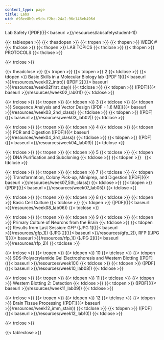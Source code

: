 ```yaml
---
content_type: page
title: Labs
uid: d98ee8b9-e9cb-f2bc-24a2-96c146eb496d
---
```


Lab Safety ([PDF]({{< baseurl >}}/resources/labsafetystudent-1))

{{< tableopen >}}
{{< theadopen >}}
{{< tropen >}}
{{< thopen >}}
WEEK #
{{< thclose >}}
{{< thopen >}}
LAB TOPICS
{{< thclose >}}
{{< thopen >}}
PROTOCOLS
{{< thclose >}}

{{< trclose >}}

{{< theadclose >}}
{{< tropen >}}
{{< tdopen >}}
2
{{< tdclose >}}
{{< tdopen >}}
Basic Skills in a Molecular Biology lab ([PDF 1]({{< baseurl >}}/resources/week02_intro)) ([PDF 2]({{< baseurl >}}/resources/week02first_day))
{{< tdclose >}}
{{< tdopen >}}
([PDF]({{< baseurl >}}/resources/week02_lab01))
{{< tdclose >}}

{{< trclose >}}
{{< tropen >}}
{{< tdopen >}}
3
{{< tdclose >}}
{{< tdopen >}}
Sequence Analysis and Vector Design ([PDF - 1.6 MB]({{< baseurl >}}/resources/week03_2nd_class))
{{< tdclose >}}
{{< tdopen >}}
([PDF]({{< baseurl >}}/resources/week03_lab02))
{{< tdclose >}}

{{< trclose >}}
{{< tropen >}}
{{< tdopen >}}
4
{{< tdclose >}}
{{< tdopen >}}
PCR and Digestion ([PDF]({{< baseurl >}}/resources/week04_3rd_class))
{{< tdclose >}}
{{< tdopen >}}
([PDF]({{< baseurl >}}/resources/week04_lab03))
{{< tdclose >}}

{{< trclose >}}
{{< tropen >}}
{{< tdopen >}}
5
{{< tdclose >}}
{{< tdopen >}}
DNA Purification and Subcloning
{{< tdclose >}}
{{< tdopen >}}
 
{{< tdclose >}}

{{< trclose >}}
{{< tropen >}}
{{< tdopen >}}
7
{{< tdclose >}}
{{< tdopen >}}
Transformation, Colony Pick-up, Miniprep, and Digestion ([PDF]({{< baseurl >}}/resources/week07_5th_class))
{{< tdclose >}}
{{< tdopen >}}
([PDF]({{< baseurl >}}/resources/week07_lab05))
{{< tdclose >}}

{{< trclose >}}
{{< tropen >}}
{{< tdopen >}}
8
{{< tdclose >}}
{{< tdopen >}}
Basic Cell Culture
{{< tdclose >}}
{{< tdopen >}}
([PDF]({{< baseurl >}}/resources/week08_lab06))
{{< tdclose >}}

{{< trclose >}}
{{< tropen >}}
{{< tdopen >}}
9
{{< tdclose >}}
{{< tdopen >}}
Primary Culture of Neurons from the Brain
{{< tdclose >}}
{{< tdopen >}}
Results from Last Session: GFP ([JPG 1]({{< baseurl >}}/resources/gfp_1)) ([JPG 2]({{< baseurl >}}/resources/gfp_2)), RFP ([JPG 1]({{< baseurl >}}/resources/rfp_1)) ([JPG 2]({{< baseurl >}}/resources/rfp_2))
{{< tdclose >}}

{{< trclose >}}
{{< tropen >}}
{{< tdopen >}}
10
{{< tdclose >}}
{{< tdopen >}}
SDS-Polyacrylamide Gel Electrophoresis and Western Blotting ([PDF]({{< baseurl >}}/resources/week10))
{{< tdclose >}}
{{< tdopen >}}
([PDF]({{< baseurl >}}/resources/week10_lab08))
{{< tdclose >}}

{{< trclose >}}
{{< tropen >}}
{{< tdopen >}}
11
{{< tdclose >}}
{{< tdopen >}}
Western Blotting 2: Detection
{{< tdclose >}}
{{< tdopen >}}
([PDF]({{< baseurl >}}/resources/week11_lab09))
{{< tdclose >}}

{{< trclose >}}
{{< tropen >}}
{{< tdopen >}}
12
{{< tdclose >}}
{{< tdopen >}}
Brain Tissue Processing ([PDF]({{< baseurl >}}/resources/week12_imm_stain))
{{< tdclose >}}
{{< tdopen >}}
([PDF]({{< baseurl >}}/resources/week12_lab10))
{{< tdclose >}}

{{< trclose >}}

{{< tableclose >}}